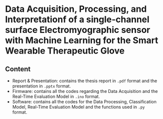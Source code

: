 # Data Acquisition, Processing, and Interpretationf of a single-channel surface Electromyographic sensor with Machine Learning for the Smart Wearable Therapeutic Glove

## Content
* Report & Presentation: contains the thesis report in `.pdf` format and the presentation in `.pptx` format.
* Firmware: contains all the codes regarding the Data Acquisition and the Real-Time Evaluation Model in `.ino` format.
* Software: contains all the codes for the Data Processing, Classification Model, Real-Time Evaluation Model and the functions used in `.py` format.
